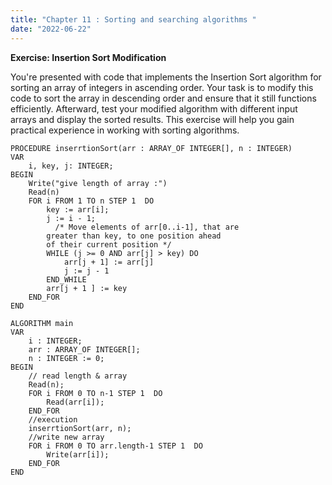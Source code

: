 ```yaml
---
title: "Chapter 11 : Sorting and searching algorithms "
date: "2022-06-22"
---
```


**Exercise: Insertion Sort Modification**

You're presented with code that implements the Insertion Sort algorithm for sorting an array of integers in ascending order. Your task is to modify this code to sort the array in descending order and ensure that it still functions efficiently. Afterward, test your modified algorithm with different input arrays and display the sorted results. This exercise will help you gain practical experience in working with sorting algorithms.

```
PROCEDURE inserrtionSort(arr : ARRAY_OF INTEGER[], n : INTEGER)
VAR
    i, key, j: INTEGER;
BEGIN
    Write("give length of array :")
    Read(n)
    FOR i FROM 1 TO n STEP 1  DO
        key := arr[i];
        j := i - 1;
          /* Move elements of arr[0..i-1], that are 
        greater than key, to one position ahead 
        of their current position */
        WHILE (j >= 0 AND arr[j] > key) DO
            arr[j + 1] := arr[j]
            j := j - 1
        END_WHILE
        arr[j + 1 ] := key
    END_FOR
END

ALGORITHM main
VAR
    i : INTEGER;
    arr : ARRAY_OF INTEGER[];
    n : INTEGER := 0;
BEGIN
    // read length & array 
    Read(n);
    FOR i FROM 0 TO n-1 STEP 1  DO
        Read(arr[i]);
    END_FOR
    //execution
    inserrtionSort(arr, n);
    //write new array
    FOR i FROM 0 TO arr.length-1 STEP 1  DO
        Write(arr[i]);
    END_FOR
END
```